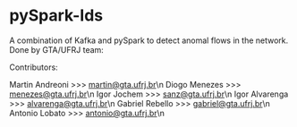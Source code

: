 # pySpark-Ids

A combination of Kafka and pySpark to detect anomal flows in the network.
Done by GTA/UFRJ team:

Contributors:

Martin Andreoni >>> martin@gta.ufrj.br\n
Diogo Menezes   >>> menezes@gta.ufrj.br\n
Igor Jochem     >>> sanz@gta.ufrj.br\n
Igor Alvarenga  >>> alvarenga@gta.ufrj.br\n
Gabriel Rebello >>> gabriel@gta.ufrj.br\n
Antonio Lobato  >>> antonio@gta.ufrj.br\n





